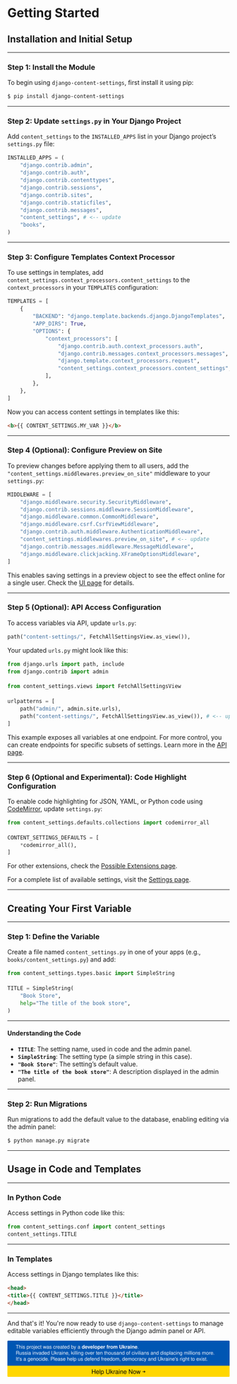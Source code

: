 # Getting Started

## Installation and Initial Setup

---

### Step 1: Install the Module

To begin using `django-content-settings`, first install it using pip:

```bash
$ pip install django-content-settings
```

---

### Step 2: Update `settings.py` in Your Django Project

Add `content_settings` to the `INSTALLED_APPS` list in your Django project’s `settings.py` file:

```python
INSTALLED_APPS = (
    "django.contrib.admin",
    "django.contrib.auth",
    "django.contrib.contenttypes",
    "django.contrib.sessions",
    "django.contrib.sites",
    "django.contrib.staticfiles",
    "django.contrib.messages",
    "content_settings", # <-- update
    "books",
)
```

---

### Step 3: Configure Templates Context Processor

To use settings in templates, add `content_settings.context_processors.content_settings` to the `context_processors` in your `TEMPLATES` configuration:

```python
TEMPLATES = [
    {
        "BACKEND": "django.template.backends.django.DjangoTemplates",
        "APP_DIRS": True,
        "OPTIONS": {
            "context_processors": [
                "django.contrib.auth.context_processors.auth",
                "django.contrib.messages.context_processors.messages",
                "django.template.context_processors.request",
                "content_settings.context_processors.content_settings", # <-- update
            ],
        },
    },
]
```

Now you can access content settings in templates like this:

```html
<b>{{ CONTENT_SETTINGS.MY_VAR }}</b>
```

---

### Step 4 (Optional): Configure Preview on Site

To preview changes before applying them to all users, add the `"content_settings.middlewares.preview_on_site"` middleware to your `settings.py`:

```python
MIDDLEWARE = [
    "django.middleware.security.SecurityMiddleware",
    "django.contrib.sessions.middleware.SessionMiddleware",
    "django.middleware.common.CommonMiddleware",
    "django.middleware.csrf.CsrfViewMiddleware",
    "django.contrib.auth.middleware.AuthenticationMiddleware",
    "content_settings.middlewares.preview_on_site", # <-- update
    "django.contrib.messages.middleware.MessageMiddleware",
    "django.middleware.clickjacking.XFrameOptionsMiddleware",
]
```

This enables saving settings in a preview object to see the effect online for a single user. Check the [UI page](ui.md#preview-functionality) for details.

---

### Step 5 (Optional): API Access Configuration

To access variables via API, update `urls.py`:

```python
path("content-settings/", FetchAllSettingsView.as_view()),
```

Your updated `urls.py` might look like this:

```python
from django.urls import path, include
from django.contrib import admin

from content_settings.views import FetchAllSettingsView

urlpatterns = [
    path("admin/", admin.site.urls),
    path("content-settings/", FetchAllSettingsView.as_view()), # <-- update
]
```

This example exposes all variables at one endpoint. For more control, you can create endpoints for specific subsets of settings. Learn more in the [API page](api.md).

---

### Step 6 (Optional and Experimental): Code Highlight Configuration

To enable code highlighting for JSON, YAML, or Python code using [CodeMirror](https://codemirror.net/5/), update `settings.py`:

```python
from content_settings.defaults.collections import codemirror_all

CONTENT_SETTINGS_DEFAULTS = [
    *codemirror_all(),
]
```

For other extensions, check the [Possible Extensions page](extends.md).

For a complete list of available settings, visit the [Settings page](settings.md).

---

## Creating Your First Variable

---

### Step 1: Define the Variable

Create a file named `content_settings.py` in one of your apps (e.g., `books/content_settings.py`) and add:

```python
from content_settings.types.basic import SimpleString

TITLE = SimpleString(
    "Book Store",
    help="The title of the book store",
)
```

---

#### Understanding the Code

- **`TITLE`**: The setting name, used in code and the admin panel.
- **`SimpleString`**: The setting type (a simple string in this case).
- **`"Book Store"`**: The setting’s default value.
- **`"The title of the book store"`**: A description displayed in the admin panel.

---

### Step 2: Run Migrations

Run migrations to add the default value to the database, enabling editing via the admin panel:

```bash
$ python manage.py migrate
```

---

## Usage in Code and Templates

---

### In Python Code

Access settings in Python code like this:

```python
from content_settings.conf import content_settings
content_settings.TITLE
```

---

### In Templates

Access settings in Django templates like this:

```html
<head>
<title>{{ CONTENT_SETTINGS.TITLE }}</title>
</head>
```

---

And that's it! You're now ready to use `django-content-settings` to manage editable variables efficiently through the Django admin panel or API.

[![Stand With Ukraine](https://raw.githubusercontent.com/vshymanskyy/StandWithUkraine/main/banner-direct-single.svg)](https://stand-with-ukraine.pp.ua)
